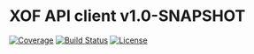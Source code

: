 # XOF API client v1.0-SNAPSHOT

[![Coverage](https://codecov.io/gh/dan-zx/xof-api-client/branch/develop/graph/badge.svg)](https://codecov.io/gh/dan-zx/xof-api-client)
[![Build Status](https://api.travis-ci.com/dan-zx/xof-api-client.svg?branch=develop)](https://travis-ci.com/dan-zx/xof-api-client)
[![License](https://img.shields.io/badge/licence-Apache_Licence_2.0-blue.svg)](https://www.apache.org/licenses/LICENSE-2.0.html)
